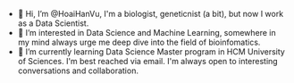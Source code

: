 - 👋 Hi, I’m @HoaiHanVu, I'm a biologist, geneticnist (a bit), but now I work as a Data Scientist. 
- 👀 I’m interested in Data Science and Machine Learning, somewhere in my mind always urge me deep dive into the field of bioinfomatics.
- 🌱 I’m currently learning Data Science Master program in HCM University of Sciences.
I'm best reached via email. I'm always open to interesting conversations and collaboration.

<!---
HoaiHanVu/HoaiHanVu is a ✨ special ✨ repository because its `README.md` (this file) appears on your GitHub profile.
You can click the Preview link to take a look at your changes.
--->
